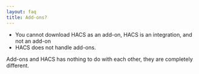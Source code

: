 ```yaml
---
layout: faq
title: Add-ons?
---
```

- You cannot download HACS as an add-on, HACS is an integration, and not an add-on
- HACS does not handle add-ons.

Add-ons and HACS has nothing to do with each other, they are completely different.
